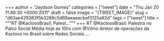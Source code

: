 
+++
author = "Jaydson Gomes"
categories = ["tweet"]
date = "Thu Jan 20 11:40:30 +0000 2011"
draft = false
image = "{TWEET_IMAGE}"
slug = "d63ae429383f5b3289c5d69aeaeecbef3125a92d"
tags = ["tweet"]
title = """RT @KactoosBrasil: Palest..."""
+++
RT @KactoosBrasil: Palestra no Palco Social Média hoje as 10hs com @Vilmo diretor de operações da Kactoos no Brasil  sobre Redes Sociais ...
